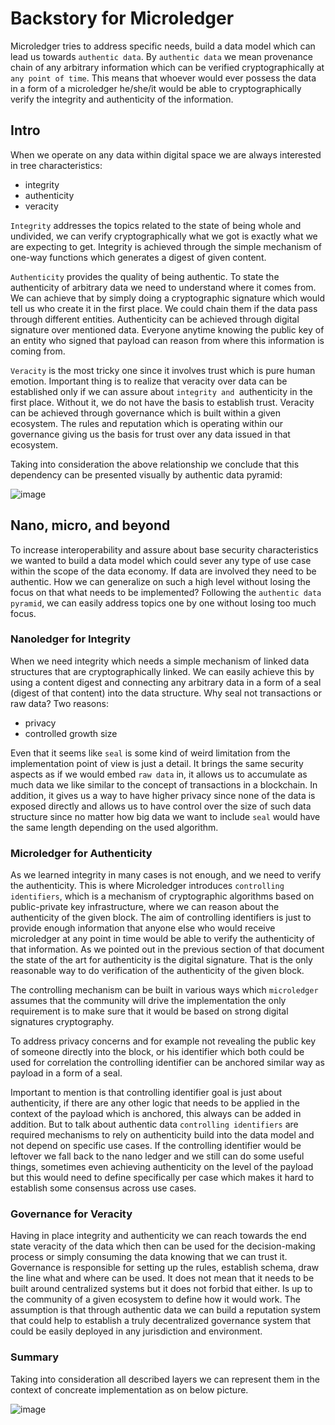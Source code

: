 # Backstory for Microledger 

Microledger tries to address specific needs, build a data model which can lead us towards `authentic data`.
By `authentic data` we mean provenance chain of any arbitrary information which can be verified
cryptographically at `any point of time`. This means that whoever would ever possess the data in a form of a microledger
he/she/it would be able to cryptographically verify the integrity and authenticity of the information.

## Intro

When we operate on any data within digital space we are always interested in tree characteristics:
- integrity
- authenticity
- veracity

`Integrity` addresses the topics related to the state of being whole and undivided, 
we can verify cryptographically what we got is exactly what we are expecting to get.
Integrity is achieved through the simple mechanism of one-way functions which generates a digest of given content.

`Authenticity` provides the quality of being authentic. To state the authenticity of arbitrary data
we need to understand where it comes from. We can achieve that by simply doing a cryptographic signature
which would tell us who create it in the first place. We could chain them if the data pass through different entities.
Authenticity can be achieved through digital signature over mentioned data. Everyone anytime knowing the public key of an entity who signed that payload can reason from where this information is coming from. 

`Veracity` is the most tricky one since it involves trust which is pure human emotion. Important thing is to realize
that veracity over data can be established only if we can assure about `integrity and `authenticity in the first place.
Without it, we do not have the basis to establish trust. Veracity can be achieved through governance which is built within
a given ecosystem. The rules and reputation which is operating within our governance giving us the basis for trust over any data
issued in that ecosystem.

Taking into consideration the above relationship we conclude that this dependency can be presented visually by authentic data pyramid:

![image](https://user-images.githubusercontent.com/312837/136196364-e7994ec9-6ecc-4f0c-a777-b28f463bdf8a.png)


## Nano, micro, and beyond

To increase interoperability and assure about base security characteristics we wanted to build a data model which could sever
any type of use case within the scope of the data economy. If data are involved they need to be authentic. How we can generalize
on such a high level without losing the focus on that what needs to be implemented? 
Following the `authentic data pyramid`, we can easily address topics one by one without losing too much focus. 

### Nanoledger for Integrity
When we need integrity which needs a simple mechanism of linked data structures that are cryptographically linked. We can easily achieve this by using a content digest and connecting any arbitrary data in a form of a seal (digest of that content) into the data structure. Why seal not transactions or raw data? Two reasons:
- privacy
- controlled growth size

Even that it seems like `seal` is some kind of weird limitation from the implementation point of view is just a detail. It brings the same security aspects as if we would embed `raw data` in, it allows us to accumulate as much data we like similar to the concept of transactions in a blockchain. In addition, it gives us a way to have higher privacy since none of the data is exposed directly and allows us to have control over the size of such data structure since no matter how big data we want to include `seal` would have the same length depending on the used algorithm.

### Microledger for Authenticity

As we learned integrity in many cases is not enough, and we need to verify the authenticity. This is where Microledger introduces `controlling identifiers`, which is a mechanism of cryptographic algorithms based on public-private key infrastructure, where we can reason about the authenticity of the given block. The aim of controlling identifiers is just to provide enough information that anyone else who would receive microledger at any point in time would be able to verify the authenticity of that information. As we pointed out in the previous section of that document the state of the art for authenticity is the digital signature. That is the only reasonable way to do verification of the authenticity of the given block.

The controlling mechanism can be built in various ways which `microledger` assumes that the community will drive the implementation the only requirement is to make sure that it would be based on strong digital signatures cryptography. 

To address privacy concerns and for example not revealing the public key of someone directly into the block, or his identifier which both could be used for correlation the controlling identifier can be anchored similar way as payload in a form of a seal.

Important to mention is that controlling identifier goal is just about authenticity, if there are any other logic that needs to be applied in the context of the payload which is anchored, this always can be added in addition. But to talk about authentic data `controlling identifiers` are required mechanisms to rely on authenticity build into the data model and not depend on specific use cases. If the controlling identifier would be leftover we fall back to the nano ledger and we still can do some useful things, sometimes even achieving authenticity on the level of the payload but this would need to define specifically per case which makes it hard to establish some consensus across use cases.


### Governance for Veracity

Having in place integrity and authenticity we can reach towards the end state veracity of the data which then can be used for the decision-making process or simply consuming the data knowing that we can trust it. Governance is responsible for setting up the rules, establish schema, draw the line what and where can be used. It does not mean that it needs to be built around centralized systems but it does not forbid that either. Is up to the community of a given ecosystem to define how it would work. The assumption is that through authentic data we can build a reputation system that could help to establish a truly decentralized governance system that could be easily deployed in any jurisdiction and environment.

### Summary

Taking into consideration all described layers we can represent them in the context of concreate implementation as on below picture.


![image](https://user-images.githubusercontent.com/312837/136104142-6b354f31-8761-4322-9b25-050c0d62572c.png)





